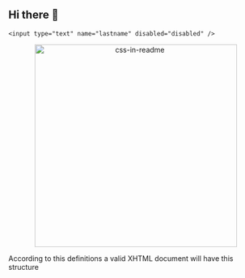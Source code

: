 ## Hi there 👋

<!--
**s1-cat/s1-cat** is a ✨ _special_ ✨ repository because its `README.md` (this file) appears on your GitHub profile.

Here are some ideas to get you started:

- 🔭 I’m currently working on ...
- 🌱 I’m currently learning ...
- 👯 I’m looking to collaborate on ...
- 🤔 I’m looking for help with ...
- 💬 Ask me about ...
- 📫 How to reach me: ...
- 😄 Pronouns: ...
- ⚡ Fun fact: ...
-->




<html>
   <head>
      <title>Valid XHTML document</title>
   </head>
   <body>
   
    <input type="text" name="lastname" disabled="disabled" />

<div align="center">
    <img src="seraqroda.sgv" width="400" height="400" alt="css-in-readme">
</div>
       <p>According to this definitions a valid XHTML document will have this structure</p>
   </body>
</html>
